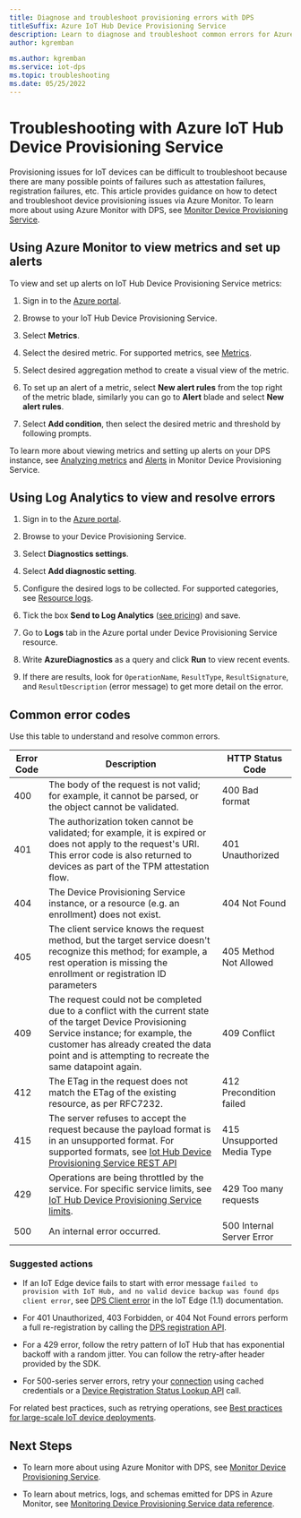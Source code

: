 ```yaml
---
title: Diagnose and troubleshoot provisioning errors with DPS 
titleSuffix: Azure IoT Hub Device Provisioning Service
description: Learn to diagnose and troubleshoot common errors for Azure IoT Hub Device Provisioning Service (DPS)
author: kgremban

ms.author: kgremban
ms.service: iot-dps
ms.topic: troubleshooting
ms.date: 05/25/2022
---
```


# Troubleshooting with Azure IoT Hub Device Provisioning Service

Provisioning issues for IoT devices can be difficult to troubleshoot because there are many possible points of failures such as attestation failures, registration failures, etc. This article provides guidance on how to detect and troubleshoot device provisioning issues via Azure Monitor. To learn more about using Azure Monitor with DPS, see [Monitor Device Provisioning Service](monitor-iot-dps.md).

## Using Azure Monitor to view metrics and set up alerts

To view and set up alerts on IoT Hub Device Provisioning Service metrics:

1. Sign in to the [Azure portal](https://portal.azure.com).

2. Browse to your IoT Hub Device Provisioning Service.

3. Select **Metrics**.

4. Select the desired metric. For supported metrics, see [Metrics](monitor-iot-dps-reference.md#metrics).

5. Select desired aggregation method to create a visual view of the metric.

6. To set up an alert of a metric, select **New alert rules** from the top right of the metric blade, similarly you can go to **Alert** blade and select **New alert rules**.

7. Select **Add condition**, then select the desired metric and threshold by following prompts.

To learn more about viewing metrics and setting up alerts on your DPS instance, see [Analyzing metrics](monitor-iot-dps.md#analyzing-metrics) and [Alerts](monitor-iot-dps.md#alerts) in Monitor Device Provisioning Service.

## Using Log Analytics to view and resolve errors

1. Sign in to the [Azure portal](https://portal.azure.com).

2. Browse to your Device Provisioning Service.

3. Select **Diagnostics settings**.

4. Select **Add diagnostic setting**.

5. Configure the desired logs to be collected. For supported categories, see [Resource logs](monitor-iot-dps-reference.md#resource-logs).

6. Tick the box **Send to Log Analytics** ([see pricing](https://azure.microsoft.com/pricing/details/log-analytics/)) and save.

7. Go to **Logs** tab in the Azure portal under Device Provisioning Service resource.

8. Write **AzureDiagnostics** as a query and click **Run** to view recent events.

9. If there are results, look for `OperationName`, `ResultType`, `ResultSignature`, and `ResultDescription` (error message) to get more detail on the error.

## Common error codes

Use this table to understand and resolve common errors.

| Error Code| Description | HTTP Status Code |
|-------|------------|------------|
| 400 | The body of the request is not valid; for example, it cannot be parsed, or the object cannot be validated.| 400 Bad format |
| 401 | The authorization token cannot be validated; for example, it is expired or does not apply to the request's URI. This error code is also returned to devices as part of the TPM attestation flow. | 401 Unauthorized|
| 404 | The Device Provisioning Service instance, or a resource (e.g. an enrollment) does not exist. | 404 Not Found|
| 405 | The client service knows the request method, but the target service doesn't recognize this method; for example, a rest operation is missing the enrollment or registration ID parameters | 405 Method Not Allowed |
| 409 | The request could not be completed due to a conflict with the current state of the target Device Provisioning Service instance; for example, the customer has already created the data point and is attempting to recreate the same datapoint again. | 409 Conflict |
| 412 | The ETag in the request does not match the ETag of the existing resource, as per RFC7232. | 412 Precondition failed |
| 415 | The server refuses to accept the request because the payload format is in an unsupported format. For supported formats, see [Iot Hub Device Provisioning Service REST API](/rest/api/iot-dps/) | 415 Unsupported Media Type |
| 429 | Operations are being throttled by the service. For specific service limits, see [IoT Hub Device Provisioning Service limits](../azure-resource-manager/management/azure-subscription-service-limits.md#iot-hub-device-provisioning-service-limits). | 429 Too many requests |
| 500 | An internal error occurred. | 500 Internal Server Error|

### Suggested actions

* If an IoT Edge device fails to start with error message `failed to provision with IoT Hub, and no valid device backup was found dps client error`, see [DPS Client error](/previous-versions/azure/iot-edge/troubleshoot-common-errors#dps-client-error) in the IoT Edge (1.1) documentation.

* For 401 Unauthorized, 403 Forbidden, or 404 Not Found errors perform a full re-registration by calling the [DPS registration API](/rest/api/iot-dps/device/runtime-registration/register-device).

* For a 429 error, follow the retry pattern of IoT Hub that has exponential backoff with a random jitter. You can follow the retry-after header provided by the SDK.

* For 500-series server errors, retry your [connection](./concepts-deploy-at-scale.md#iot-hub-connectivity-considerations) using cached credentials or a [Device Registration Status Lookup API](/rest/api/iot-dps/device/runtime-registration/device-registration-status-lookup#deviceregistrationresult) call.

For related best practices, such as retrying operations, see [Best practices for large-scale IoT device deployments](./concepts-deploy-at-scale.md).

## Next Steps

- To learn more about using Azure Monitor with DPS, see [Monitor Device Provisioning Service](monitor-iot-dps.md).

- To learn about metrics, logs, and schemas emitted for DPS in Azure Monitor, see [Monitoring Device Provisioning Service data reference](monitor-iot-dps-reference.md).